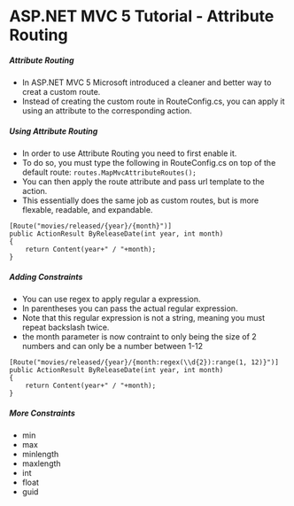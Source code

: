 # ASP.NET MVC 5 Tutorial - Attribute Routing
##### Attribute Routing
+ In ASP.NET MVC 5 Microsoft introduced a cleaner and better way to creat a custom route.
+ Instead of creating the custom route in RouteConfig.cs, you can apply it using an attribute to the corresponding action.
##### Using Attribute Routing
+ In order to use Attribute Routing you need to first enable it.
+ To do so, you must type the following in RouteConfig.cs on top of the default route: `routes.MapMvcAttributeRoutes();`
+ You can then apply the route attribute and pass url template to the action.
+ This essentially does the same job as custom routes, but is more flexable, readable, and expandable.
```
[Route("movies/released/{year}/{month}")]
public ActionResult ByReleaseDate(int year, int month)
{
    return Content(year+" / "+month);
}
```
##### Adding Constraints 
+ You can use regex to apply regular a expression.
+ In parentheses you can pass the actual regular expression.
+ Note that this regular expression is not a string, meaning you must repeat backslash twice.
+ the month parameter is now contraint to only being the size of 2 numbers and can only be a number between 1-12
```
[Route("movies/released/{year}/{month:regex(\\d{2}):range(1, 12)}")]
public ActionResult ByReleaseDate(int year, int month)
{
    return Content(year+" / "+month);
}
```
##### More Constraints
+ min
+ max
+ minlength
+ maxlength
+ int
+ float 
+ guid
